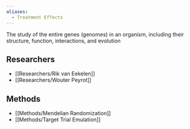 ```yaml
---
aliases:
  - Treatment Effects
---
```


The study of the entire genes (genomes) in an organism, including their structure, function, interactions, and evolution

## Researchers

  - [[Researchers/Rik van Eekelen]]
  - [[Researchers/Wouter Peyrot]]
 
## Methods

  - [[Methods/Mendelian Randomization]]
  - [[Methods/Target Trial Emulation]]

